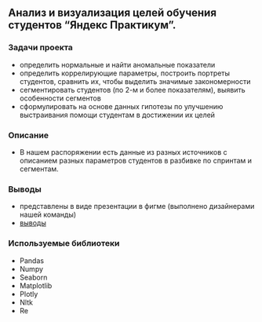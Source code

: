 ## Анализ и визуализация целей обучения студентов “Яндекс Практикум”.
### Задачи проекта 
- определить нормальные и найти аномальные показатели
- определить коррелирующие параметры, построить портреты студентов, сравнить их, чтобы выделить значимые закономерности
- сегментировать студентов (по 2-м и более показателям), выявить особенности сегментов
- сформулировать на основе данных гипотезы по улучшению выстраивания помощи студентам в достижении их целей
### Описание 
- В нашем распоряжении есть данные из разных источников с описанием разных параметров студентов в разбивке по спринтам и сегментам.
### Выводы
- представлены в виде презентации в фигме (выполнено дизайнерами нашей команды)
- [выводы](https://www.figma.com/file/PakvvntpjlVrEPhJC26Hgj/%D0%9A%D0%BE%D0%BC%D0%B0%D0%BD%D0%B4%D0%B0-%D0%92%D0%B8%D0%BC%D0%B0%D0%BD%D0%B0%2F%D0%A5%D0%B0%D0%BA%D0%B0%D1%82%D0%BE%D0%BD-%D0%AF%D0%9F?node-id=114%3A2726&t=RautYn6DxA9U2Av3-1)
### Используемые библиотеки 
- Pandas
- Numpy
- Seaborn
- Matplotlib
- Plotly
- Nltk
- Re
